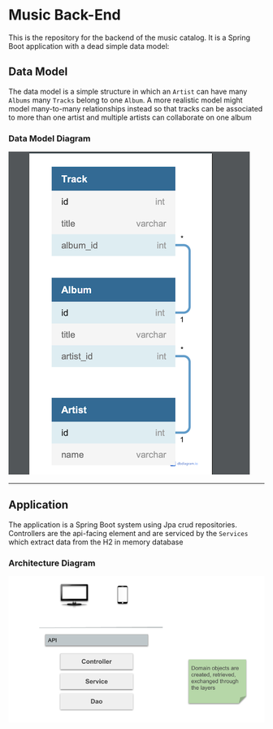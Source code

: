 # Music Back-End
This is the repository for the backend of the music catalog. 
It is a Spring Boot application with a dead simple data model:

## Data Model
The data model is a simple structure in which an ```Artist``` can have many ```Albums``` many ```Tracks``` belong to one ```Album```. A more realistic model might model many-to-many relationships instead so that tracks can be associated to more than one artist and multiple artists can collaborate on one album

### Data Model Diagram
![data model](dbdiagram.png)
___

## Application
The application is a Spring Boot system using Jpa crud repositories. Controllers are the api-facing element and are serviced by the ```Services``` which extract data from the H2 in memory database

### Architecture Diagram
![arch](arch2.png)

